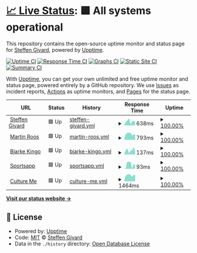 # [📈 Live Status](https://status.steffengivard.dk): <!--live status--> **🟩 All systems operational**

This repository contains the open-source uptime monitor and status page for [Steffen Givard](steffengivard.dk), powered by [Upptime](https://github.com/upptime/upptime).

[![Uptime CI](https://github.com/SteffenGivard/uptime/workflows/Uptime%20CI/badge.svg)](https://github.com/SteffenGivard/uptime/actions?query=workflow%3A%22Uptime+CI%22)
[![Response Time CI](https://github.com/SteffenGivard/uptime/workflows/Response%20Time%20CI/badge.svg)](https://github.com/SteffenGivard/uptime/actions?query=workflow%3A%22Response+Time+CI%22)
[![Graphs CI](https://github.com/SteffenGivard/uptime/workflows/Graphs%20CI/badge.svg)](https://github.com/SteffenGivard/uptime/actions?query=workflow%3A%22Graphs+CI%22)
[![Static Site CI](https://github.com/SteffenGivard/uptime/workflows/Static%20Site%20CI/badge.svg)](https://github.com/SteffenGivard/uptime/actions?query=workflow%3A%22Static+Site+CI%22)
[![Summary CI](https://github.com/SteffenGivard/uptime/workflows/Summary%20CI/badge.svg)](https://github.com/SteffenGivard/uptime/actions?query=workflow%3A%22Summary+CI%22)

With [Upptime](https://upptime.js.org), you can get your own unlimited and free uptime monitor and status page, powered entirely by a GitHub repository. We use [Issues](https://github.com/SteffenGivard/uptime/issues) as incident reports, [Actions](https://github.com/SteffenGivard/uptime/actions) as uptime monitors, and [Pages](https://status.steffengivard.dk) for the status page.

<!--start: status pages-->
<!-- This summary is generated by Upptime (https://github.com/upptime/upptime) -->
<!-- Do not edit this manually, your changes will be overwritten -->
<!-- prettier-ignore -->
| URL | Status | History | Response Time | Uptime |
| --- | ------ | ------- | ------------- | ------ |
| <img alt="" src="https://icon.horse/icon/steffengivard.dk" height="13"> [Steffen Givard](https://steffengivard.dk) | 🟩 Up | [steffen-givard.yml](https://github.com/SteffenGivard/uptime/commits/HEAD/history/steffen-givard.yml) | <details><summary><img alt="Response time graph" src="./graphs/steffen-givard/response-time-week.png" height="20"> 638ms</summary><br><a href="https://SteffenGivard.github.io/uptime/history/steffen-givard"><img alt="Response time 771" src="https://img.shields.io/endpoint?url=https%3A%2F%2Fraw.githubusercontent.com%2FSteffenGivard%2Fuptime%2FHEAD%2Fapi%2Fsteffen-givard%2Fresponse-time.json"></a><br><a href="https://SteffenGivard.github.io/uptime/history/steffen-givard"><img alt="24-hour response time 608" src="https://img.shields.io/endpoint?url=https%3A%2F%2Fraw.githubusercontent.com%2FSteffenGivard%2Fuptime%2FHEAD%2Fapi%2Fsteffen-givard%2Fresponse-time-day.json"></a><br><a href="https://SteffenGivard.github.io/uptime/history/steffen-givard"><img alt="7-day response time 638" src="https://img.shields.io/endpoint?url=https%3A%2F%2Fraw.githubusercontent.com%2FSteffenGivard%2Fuptime%2FHEAD%2Fapi%2Fsteffen-givard%2Fresponse-time-week.json"></a><br><a href="https://SteffenGivard.github.io/uptime/history/steffen-givard"><img alt="30-day response time 642" src="https://img.shields.io/endpoint?url=https%3A%2F%2Fraw.githubusercontent.com%2FSteffenGivard%2Fuptime%2FHEAD%2Fapi%2Fsteffen-givard%2Fresponse-time-month.json"></a><br><a href="https://SteffenGivard.github.io/uptime/history/steffen-givard"><img alt="1-year response time 771" src="https://img.shields.io/endpoint?url=https%3A%2F%2Fraw.githubusercontent.com%2FSteffenGivard%2Fuptime%2FHEAD%2Fapi%2Fsteffen-givard%2Fresponse-time-year.json"></a></details> | <details><summary><a href="https://SteffenGivard.github.io/uptime/history/steffen-givard">100.00%</a></summary><a href="https://SteffenGivard.github.io/uptime/history/steffen-givard"><img alt="All-time uptime 99.98%" src="https://img.shields.io/endpoint?url=https%3A%2F%2Fraw.githubusercontent.com%2FSteffenGivard%2Fuptime%2FHEAD%2Fapi%2Fsteffen-givard%2Fuptime.json"></a><br><a href="https://SteffenGivard.github.io/uptime/history/steffen-givard"><img alt="24-hour uptime 100.00%" src="https://img.shields.io/endpoint?url=https%3A%2F%2Fraw.githubusercontent.com%2FSteffenGivard%2Fuptime%2FHEAD%2Fapi%2Fsteffen-givard%2Fuptime-day.json"></a><br><a href="https://SteffenGivard.github.io/uptime/history/steffen-givard"><img alt="7-day uptime 100.00%" src="https://img.shields.io/endpoint?url=https%3A%2F%2Fraw.githubusercontent.com%2FSteffenGivard%2Fuptime%2FHEAD%2Fapi%2Fsteffen-givard%2Fuptime-week.json"></a><br><a href="https://SteffenGivard.github.io/uptime/history/steffen-givard"><img alt="30-day uptime 100.00%" src="https://img.shields.io/endpoint?url=https%3A%2F%2Fraw.githubusercontent.com%2FSteffenGivard%2Fuptime%2FHEAD%2Fapi%2Fsteffen-givard%2Fuptime-month.json"></a><br><a href="https://SteffenGivard.github.io/uptime/history/steffen-givard"><img alt="1-year uptime 99.98%" src="https://img.shields.io/endpoint?url=https%3A%2F%2Fraw.githubusercontent.com%2FSteffenGivard%2Fuptime%2FHEAD%2Fapi%2Fsteffen-givard%2Fuptime-year.json"></a></details>
| <img alt="" src="https://icon.horse/icon/martinroos.dk" height="13"> [Martin Roos](https://martinroos.dk) | 🟩 Up | [martin-roos.yml](https://github.com/SteffenGivard/uptime/commits/HEAD/history/martin-roos.yml) | <details><summary><img alt="Response time graph" src="./graphs/martin-roos/response-time-week.png" height="20"> 793ms</summary><br><a href="https://SteffenGivard.github.io/uptime/history/martin-roos"><img alt="Response time 844" src="https://img.shields.io/endpoint?url=https%3A%2F%2Fraw.githubusercontent.com%2FSteffenGivard%2Fuptime%2FHEAD%2Fapi%2Fmartin-roos%2Fresponse-time.json"></a><br><a href="https://SteffenGivard.github.io/uptime/history/martin-roos"><img alt="24-hour response time 785" src="https://img.shields.io/endpoint?url=https%3A%2F%2Fraw.githubusercontent.com%2FSteffenGivard%2Fuptime%2FHEAD%2Fapi%2Fmartin-roos%2Fresponse-time-day.json"></a><br><a href="https://SteffenGivard.github.io/uptime/history/martin-roos"><img alt="7-day response time 793" src="https://img.shields.io/endpoint?url=https%3A%2F%2Fraw.githubusercontent.com%2FSteffenGivard%2Fuptime%2FHEAD%2Fapi%2Fmartin-roos%2Fresponse-time-week.json"></a><br><a href="https://SteffenGivard.github.io/uptime/history/martin-roos"><img alt="30-day response time 794" src="https://img.shields.io/endpoint?url=https%3A%2F%2Fraw.githubusercontent.com%2FSteffenGivard%2Fuptime%2FHEAD%2Fapi%2Fmartin-roos%2Fresponse-time-month.json"></a><br><a href="https://SteffenGivard.github.io/uptime/history/martin-roos"><img alt="1-year response time 844" src="https://img.shields.io/endpoint?url=https%3A%2F%2Fraw.githubusercontent.com%2FSteffenGivard%2Fuptime%2FHEAD%2Fapi%2Fmartin-roos%2Fresponse-time-year.json"></a></details> | <details><summary><a href="https://SteffenGivard.github.io/uptime/history/martin-roos">100.00%</a></summary><a href="https://SteffenGivard.github.io/uptime/history/martin-roos"><img alt="All-time uptime 99.98%" src="https://img.shields.io/endpoint?url=https%3A%2F%2Fraw.githubusercontent.com%2FSteffenGivard%2Fuptime%2FHEAD%2Fapi%2Fmartin-roos%2Fuptime.json"></a><br><a href="https://SteffenGivard.github.io/uptime/history/martin-roos"><img alt="24-hour uptime 100.00%" src="https://img.shields.io/endpoint?url=https%3A%2F%2Fraw.githubusercontent.com%2FSteffenGivard%2Fuptime%2FHEAD%2Fapi%2Fmartin-roos%2Fuptime-day.json"></a><br><a href="https://SteffenGivard.github.io/uptime/history/martin-roos"><img alt="7-day uptime 100.00%" src="https://img.shields.io/endpoint?url=https%3A%2F%2Fraw.githubusercontent.com%2FSteffenGivard%2Fuptime%2FHEAD%2Fapi%2Fmartin-roos%2Fuptime-week.json"></a><br><a href="https://SteffenGivard.github.io/uptime/history/martin-roos"><img alt="30-day uptime 100.00%" src="https://img.shields.io/endpoint?url=https%3A%2F%2Fraw.githubusercontent.com%2FSteffenGivard%2Fuptime%2FHEAD%2Fapi%2Fmartin-roos%2Fuptime-month.json"></a><br><a href="https://SteffenGivard.github.io/uptime/history/martin-roos"><img alt="1-year uptime 99.98%" src="https://img.shields.io/endpoint?url=https%3A%2F%2Fraw.githubusercontent.com%2FSteffenGivard%2Fuptime%2FHEAD%2Fapi%2Fmartin-roos%2Fuptime-year.json"></a></details>
| <img alt="" src="https://icon.horse/icon/bjarkekingo.dk" height="13"> [Bjarke Kingo](https://bjarkekingo.dk) | 🟩 Up | [bjarke-kingo.yml](https://github.com/SteffenGivard/uptime/commits/HEAD/history/bjarke-kingo.yml) | <details><summary><img alt="Response time graph" src="./graphs/bjarke-kingo/response-time-week.png" height="20"> 137ms</summary><br><a href="https://SteffenGivard.github.io/uptime/history/bjarke-kingo"><img alt="Response time 127" src="https://img.shields.io/endpoint?url=https%3A%2F%2Fraw.githubusercontent.com%2FSteffenGivard%2Fuptime%2FHEAD%2Fapi%2Fbjarke-kingo%2Fresponse-time.json"></a><br><a href="https://SteffenGivard.github.io/uptime/history/bjarke-kingo"><img alt="24-hour response time 102" src="https://img.shields.io/endpoint?url=https%3A%2F%2Fraw.githubusercontent.com%2FSteffenGivard%2Fuptime%2FHEAD%2Fapi%2Fbjarke-kingo%2Fresponse-time-day.json"></a><br><a href="https://SteffenGivard.github.io/uptime/history/bjarke-kingo"><img alt="7-day response time 137" src="https://img.shields.io/endpoint?url=https%3A%2F%2Fraw.githubusercontent.com%2FSteffenGivard%2Fuptime%2FHEAD%2Fapi%2Fbjarke-kingo%2Fresponse-time-week.json"></a><br><a href="https://SteffenGivard.github.io/uptime/history/bjarke-kingo"><img alt="30-day response time 144" src="https://img.shields.io/endpoint?url=https%3A%2F%2Fraw.githubusercontent.com%2FSteffenGivard%2Fuptime%2FHEAD%2Fapi%2Fbjarke-kingo%2Fresponse-time-month.json"></a><br><a href="https://SteffenGivard.github.io/uptime/history/bjarke-kingo"><img alt="1-year response time 127" src="https://img.shields.io/endpoint?url=https%3A%2F%2Fraw.githubusercontent.com%2FSteffenGivard%2Fuptime%2FHEAD%2Fapi%2Fbjarke-kingo%2Fresponse-time-year.json"></a></details> | <details><summary><a href="https://SteffenGivard.github.io/uptime/history/bjarke-kingo">100.00%</a></summary><a href="https://SteffenGivard.github.io/uptime/history/bjarke-kingo"><img alt="All-time uptime 99.99%" src="https://img.shields.io/endpoint?url=https%3A%2F%2Fraw.githubusercontent.com%2FSteffenGivard%2Fuptime%2FHEAD%2Fapi%2Fbjarke-kingo%2Fuptime.json"></a><br><a href="https://SteffenGivard.github.io/uptime/history/bjarke-kingo"><img alt="24-hour uptime 100.00%" src="https://img.shields.io/endpoint?url=https%3A%2F%2Fraw.githubusercontent.com%2FSteffenGivard%2Fuptime%2FHEAD%2Fapi%2Fbjarke-kingo%2Fuptime-day.json"></a><br><a href="https://SteffenGivard.github.io/uptime/history/bjarke-kingo"><img alt="7-day uptime 100.00%" src="https://img.shields.io/endpoint?url=https%3A%2F%2Fraw.githubusercontent.com%2FSteffenGivard%2Fuptime%2FHEAD%2Fapi%2Fbjarke-kingo%2Fuptime-week.json"></a><br><a href="https://SteffenGivard.github.io/uptime/history/bjarke-kingo"><img alt="30-day uptime 100.00%" src="https://img.shields.io/endpoint?url=https%3A%2F%2Fraw.githubusercontent.com%2FSteffenGivard%2Fuptime%2FHEAD%2Fapi%2Fbjarke-kingo%2Fuptime-month.json"></a><br><a href="https://SteffenGivard.github.io/uptime/history/bjarke-kingo"><img alt="1-year uptime 99.99%" src="https://img.shields.io/endpoint?url=https%3A%2F%2Fraw.githubusercontent.com%2FSteffenGivard%2Fuptime%2FHEAD%2Fapi%2Fbjarke-kingo%2Fuptime-year.json"></a></details>
| <img alt="" src="https://favicons.githubusercontent.com/null" height="13"> [Sportsapp](64.52.163.78) | 🟩 Up | [sportsapp.yml](https://github.com/SteffenGivard/uptime/commits/HEAD/history/sportsapp.yml) | <details><summary><img alt="Response time graph" src="./graphs/sportsapp/response-time-week.png" height="20"> 93ms</summary><br><a href="https://SteffenGivard.github.io/uptime/history/sportsapp"><img alt="Response time 96" src="https://img.shields.io/endpoint?url=https%3A%2F%2Fraw.githubusercontent.com%2FSteffenGivard%2Fuptime%2FHEAD%2Fapi%2Fsportsapp%2Fresponse-time.json"></a><br><a href="https://SteffenGivard.github.io/uptime/history/sportsapp"><img alt="24-hour response time 95" src="https://img.shields.io/endpoint?url=https%3A%2F%2Fraw.githubusercontent.com%2FSteffenGivard%2Fuptime%2FHEAD%2Fapi%2Fsportsapp%2Fresponse-time-day.json"></a><br><a href="https://SteffenGivard.github.io/uptime/history/sportsapp"><img alt="7-day response time 93" src="https://img.shields.io/endpoint?url=https%3A%2F%2Fraw.githubusercontent.com%2FSteffenGivard%2Fuptime%2FHEAD%2Fapi%2Fsportsapp%2Fresponse-time-week.json"></a><br><a href="https://SteffenGivard.github.io/uptime/history/sportsapp"><img alt="30-day response time 91" src="https://img.shields.io/endpoint?url=https%3A%2F%2Fraw.githubusercontent.com%2FSteffenGivard%2Fuptime%2FHEAD%2Fapi%2Fsportsapp%2Fresponse-time-month.json"></a><br><a href="https://SteffenGivard.github.io/uptime/history/sportsapp"><img alt="1-year response time 96" src="https://img.shields.io/endpoint?url=https%3A%2F%2Fraw.githubusercontent.com%2FSteffenGivard%2Fuptime%2FHEAD%2Fapi%2Fsportsapp%2Fresponse-time-year.json"></a></details> | <details><summary><a href="https://SteffenGivard.github.io/uptime/history/sportsapp">100.00%</a></summary><a href="https://SteffenGivard.github.io/uptime/history/sportsapp"><img alt="All-time uptime 99.97%" src="https://img.shields.io/endpoint?url=https%3A%2F%2Fraw.githubusercontent.com%2FSteffenGivard%2Fuptime%2FHEAD%2Fapi%2Fsportsapp%2Fuptime.json"></a><br><a href="https://SteffenGivard.github.io/uptime/history/sportsapp"><img alt="24-hour uptime 100.00%" src="https://img.shields.io/endpoint?url=https%3A%2F%2Fraw.githubusercontent.com%2FSteffenGivard%2Fuptime%2FHEAD%2Fapi%2Fsportsapp%2Fuptime-day.json"></a><br><a href="https://SteffenGivard.github.io/uptime/history/sportsapp"><img alt="7-day uptime 100.00%" src="https://img.shields.io/endpoint?url=https%3A%2F%2Fraw.githubusercontent.com%2FSteffenGivard%2Fuptime%2FHEAD%2Fapi%2Fsportsapp%2Fuptime-week.json"></a><br><a href="https://SteffenGivard.github.io/uptime/history/sportsapp"><img alt="30-day uptime 100.00%" src="https://img.shields.io/endpoint?url=https%3A%2F%2Fraw.githubusercontent.com%2FSteffenGivard%2Fuptime%2FHEAD%2Fapi%2Fsportsapp%2Fuptime-month.json"></a><br><a href="https://SteffenGivard.github.io/uptime/history/sportsapp"><img alt="1-year uptime 99.97%" src="https://img.shields.io/endpoint?url=https%3A%2F%2Fraw.githubusercontent.com%2FSteffenGivard%2Fuptime%2FHEAD%2Fapi%2Fsportsapp%2Fuptime-year.json"></a></details>
| <img alt="" src="https://icon.horse/icon/culture-me.dk" height="13"> [Culture Me](https://www.culture-me.dk) | 🟩 Up | [culture-me.yml](https://github.com/SteffenGivard/uptime/commits/HEAD/history/culture-me.yml) | <details><summary><img alt="Response time graph" src="./graphs/culture-me/response-time-week.png" height="20"> 1464ms</summary><br><a href="https://SteffenGivard.github.io/uptime/history/culture-me"><img alt="Response time 1605" src="https://img.shields.io/endpoint?url=https%3A%2F%2Fraw.githubusercontent.com%2FSteffenGivard%2Fuptime%2FHEAD%2Fapi%2Fculture-me%2Fresponse-time.json"></a><br><a href="https://SteffenGivard.github.io/uptime/history/culture-me"><img alt="24-hour response time 1485" src="https://img.shields.io/endpoint?url=https%3A%2F%2Fraw.githubusercontent.com%2FSteffenGivard%2Fuptime%2FHEAD%2Fapi%2Fculture-me%2Fresponse-time-day.json"></a><br><a href="https://SteffenGivard.github.io/uptime/history/culture-me"><img alt="7-day response time 1464" src="https://img.shields.io/endpoint?url=https%3A%2F%2Fraw.githubusercontent.com%2FSteffenGivard%2Fuptime%2FHEAD%2Fapi%2Fculture-me%2Fresponse-time-week.json"></a><br><a href="https://SteffenGivard.github.io/uptime/history/culture-me"><img alt="30-day response time 1492" src="https://img.shields.io/endpoint?url=https%3A%2F%2Fraw.githubusercontent.com%2FSteffenGivard%2Fuptime%2FHEAD%2Fapi%2Fculture-me%2Fresponse-time-month.json"></a><br><a href="https://SteffenGivard.github.io/uptime/history/culture-me"><img alt="1-year response time 1605" src="https://img.shields.io/endpoint?url=https%3A%2F%2Fraw.githubusercontent.com%2FSteffenGivard%2Fuptime%2FHEAD%2Fapi%2Fculture-me%2Fresponse-time-year.json"></a></details> | <details><summary><a href="https://SteffenGivard.github.io/uptime/history/culture-me">100.00%</a></summary><a href="https://SteffenGivard.github.io/uptime/history/culture-me"><img alt="All-time uptime 99.85%" src="https://img.shields.io/endpoint?url=https%3A%2F%2Fraw.githubusercontent.com%2FSteffenGivard%2Fuptime%2FHEAD%2Fapi%2Fculture-me%2Fuptime.json"></a><br><a href="https://SteffenGivard.github.io/uptime/history/culture-me"><img alt="24-hour uptime 100.00%" src="https://img.shields.io/endpoint?url=https%3A%2F%2Fraw.githubusercontent.com%2FSteffenGivard%2Fuptime%2FHEAD%2Fapi%2Fculture-me%2Fuptime-day.json"></a><br><a href="https://SteffenGivard.github.io/uptime/history/culture-me"><img alt="7-day uptime 100.00%" src="https://img.shields.io/endpoint?url=https%3A%2F%2Fraw.githubusercontent.com%2FSteffenGivard%2Fuptime%2FHEAD%2Fapi%2Fculture-me%2Fuptime-week.json"></a><br><a href="https://SteffenGivard.github.io/uptime/history/culture-me"><img alt="30-day uptime 100.00%" src="https://img.shields.io/endpoint?url=https%3A%2F%2Fraw.githubusercontent.com%2FSteffenGivard%2Fuptime%2FHEAD%2Fapi%2Fculture-me%2Fuptime-month.json"></a><br><a href="https://SteffenGivard.github.io/uptime/history/culture-me"><img alt="1-year uptime 99.85%" src="https://img.shields.io/endpoint?url=https%3A%2F%2Fraw.githubusercontent.com%2FSteffenGivard%2Fuptime%2FHEAD%2Fapi%2Fculture-me%2Fuptime-year.json"></a></details>

<!--end: status pages-->

[**Visit our status website →**](https://status.steffengivard.dk)

## 📄 License

- Powered by: [Upptime](https://github.com/upptime/upptime)
- Code: [MIT](./LICENSE) © [Steffen Givard](steffengivard.dk)
- Data in the `./history` directory: [Open Database License](https://opendatacommons.org/licenses/odbl/1-0/)
